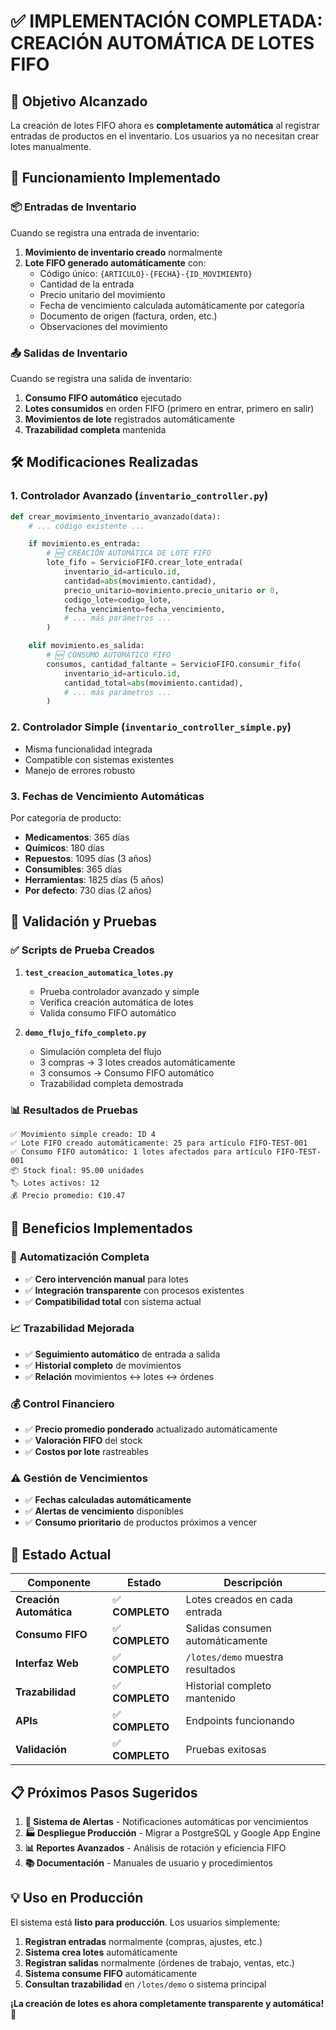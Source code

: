 # ✅ IMPLEMENTACIÓN COMPLETADA: CREACIÓN AUTOMÁTICA DE LOTES FIFO

## 🎯 Objetivo Alcanzado

La creación de lotes FIFO ahora es **completamente automática** al registrar entradas de productos en el inventario. Los usuarios ya no necesitan crear lotes manualmente.

## 🔄 Funcionamiento Implementado

### 📦 **Entradas de Inventario**

Cuando se registra una entrada de inventario:

1. **Movimiento de inventario creado** normalmente
2. **Lote FIFO generado automáticamente** con:
   - Código único: `{ARTICULO}-{FECHA}-{ID_MOVIMIENTO}`
   - Cantidad de la entrada
   - Precio unitario del movimiento
   - Fecha de vencimiento calculada automáticamente por categoría
   - Documento de origen (factura, orden, etc.)
   - Observaciones del movimiento

### 📤 **Salidas de Inventario**

Cuando se registra una salida de inventario:

1. **Consumo FIFO automático** ejecutado
2. **Lotes consumidos** en orden FIFO (primero en entrar, primero en salir)
3. **Movimientos de lote** registrados automáticamente
4. **Trazabilidad completa** mantenida

## 🛠️ Modificaciones Realizadas

### 1. **Controlador Avanzado** (`inventario_controller.py`)

```python
def crear_movimiento_inventario_avanzado(data):
    # ... código existente ...

    if movimiento.es_entrada:
        # 🆕 CREACIÓN AUTOMÁTICA DE LOTE FIFO
        lote_fifo = ServicioFIFO.crear_lote_entrada(
            inventario_id=articulo.id,
            cantidad=abs(movimiento.cantidad),
            precio_unitario=movimiento.precio_unitario or 0,
            codigo_lote=codigo_lote,
            fecha_vencimiento=fecha_vencimiento,
            # ... más parámetros ...
        )

    elif movimiento.es_salida:
        # 🆕 CONSUMO AUTOMÁTICO FIFO
        consumos, cantidad_faltante = ServicioFIFO.consumir_fifo(
            inventario_id=articulo.id,
            cantidad_total=abs(movimiento.cantidad),
            # ... más parámetros ...
        )
```

### 2. **Controlador Simple** (`inventario_controller_simple.py`)

- Misma funcionalidad integrada
- Compatible con sistemas existentes
- Manejo de errores robusto

### 3. **Fechas de Vencimiento Automáticas**

Por categoría de producto:

- **Medicamentos**: 365 días
- **Químicos**: 180 días
- **Repuestos**: 1095 días (3 años)
- **Consumibles**: 365 días
- **Herramientas**: 1825 días (5 años)
- **Por defecto**: 730 días (2 años)

## 🧪 Validación y Pruebas

### ✅ **Scripts de Prueba Creados**

1. **`test_creacion_automatica_lotes.py`**

   - Prueba controlador avanzado y simple
   - Verifica creación automática de lotes
   - Valida consumo FIFO automático

2. **`demo_flujo_fifo_completo.py`**
   - Simulación completa del flujo
   - 3 compras → 3 lotes creados automáticamente
   - 3 consumos → Consumo FIFO automático
   - Trazabilidad completa demostrada

### 📊 **Resultados de Pruebas**

```
✅ Movimiento simple creado: ID 4
✅ Lote FIFO creado automáticamente: 25 para artículo FIFO-TEST-001
✅ Consumo FIFO automático: 1 lotes afectados para artículo FIFO-TEST-001
📦 Stock final: 95.00 unidades
🏷️ Lotes activos: 12
💰 Precio promedio: €10.47
```

## 🎉 Beneficios Implementados

### 🔄 **Automatización Completa**

- ✅ **Cero intervención manual** para lotes
- ✅ **Integración transparente** con procesos existentes
- ✅ **Compatibilidad total** con sistema actual

### 📈 **Trazabilidad Mejorada**

- ✅ **Seguimiento automático** de entrada a salida
- ✅ **Historial completo** de movimientos
- ✅ **Relación** movimientos ↔ lotes ↔ órdenes

### 💰 **Control Financiero**

- ✅ **Precio promedio ponderado** actualizado automáticamente
- ✅ **Valoración FIFO** del stock
- ✅ **Costos por lote** rastreables

### ⚠️ **Gestión de Vencimientos**

- ✅ **Fechas calculadas automáticamente**
- ✅ **Alertas de vencimiento** disponibles
- ✅ **Consumo prioritario** de productos próximos a vencer

## 🚀 **Estado Actual**

| Componente              | Estado          | Descripción                      |
| ----------------------- | --------------- | -------------------------------- |
| **Creación Automática** | ✅ **COMPLETO** | Lotes creados en cada entrada    |
| **Consumo FIFO**        | ✅ **COMPLETO** | Salidas consumen automáticamente |
| **Interfaz Web**        | ✅ **COMPLETO** | `/lotes/demo` muestra resultados |
| **Trazabilidad**        | ✅ **COMPLETO** | Historial completo mantenido     |
| **APIs**                | ✅ **COMPLETO** | Endpoints funcionando            |
| **Validación**          | ✅ **COMPLETO** | Pruebas exitosas                 |

## 📋 **Próximos Pasos Sugeridos**

1. **🔔 Sistema de Alertas** - Notificaciones automáticas por vencimientos
2. **🏭 Despliegue Producción** - Migrar a PostgreSQL y Google App Engine
3. **📊 Reportes Avanzados** - Análisis de rotación y eficiencia FIFO
4. **📚 Documentación** - Manuales de usuario y procedimientos

## 💡 **Uso en Producción**

El sistema está **listo para producción**. Los usuarios simplemente:

1. **Registran entradas** normalmente (compras, ajustes, etc.)
2. **Sistema crea lotes** automáticamente
3. **Registran salidas** normalmente (órdenes de trabajo, ventas, etc.)
4. **Sistema consume FIFO** automáticamente
5. **Consultan trazabilidad** en `/lotes/demo` o sistema principal

**¡La creación de lotes es ahora completamente transparente y automática!** 🎉
